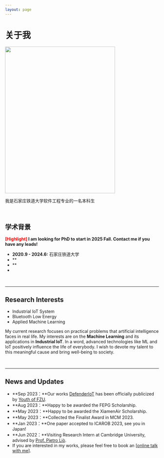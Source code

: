 ```yaml
---
layout: page
---
```


# 关于我

<img src="https://lhy690.github.io/liuhuayu.jpg" class="floatpic" width="360" height="480">



我是石家庄铁道大学软件工程专业的一名本科生

<br>

## 学术背景

**<font color='red'>[Highlight]</font> I am looking for PhD to start in 2025 Fall. Contact me if you have any leads!**

- **2020.9 - 2024.6:** 石家庄铁道大学
- **
- **
- 

<br>

---

## Research Interests

- Industrial IoT System
- Bluetooth Low Energy
- Applied Machine Learning

My current research focuses on practical problems that artificial intelligence faces in real life. My interests are on the **Machine Learning** and its applications in **Industrial IoT**. In a word, advanced technologies like ML and IoT positively influence the life of everybody.  I wish to devote my talent to this meaningful cause and bring well-being to society.

<br>

---

## News and Updates

- **Sep 2023：**Our works [DefenderIoT](https://fzuiot.site/) has been officially publicized by [Youth of FZU](https://mp.weixin.qq.com/s/MF2NJQtEHsVwsm8Ym-l7Gg).
- **Aug 2023：**Happy to be awarded the FEPG Scholarship.
- **May 2023：**Happy to be awarded the XiamenAir Scholarship.
- **May 2023：**Collected the Finalist Award in MCM 2023.
- **Jan 2023：**One paper accepted to ICAROB 2023, see you in Japan!
- **Jun 2022：**Visiting Research Intern at Cambridge University, advised by [Prof. Pietro Liò](https://www.cl.cam.ac.uk/~pl219/ ).
- If you are interested in my works, please feel free to book an [[online talk with me](https://calendly.com/lancecai/meet-with-lance)].
